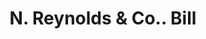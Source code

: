 ---
doi: 10.7916/D8GQ88ZH
date_other: '1890'
date_other_textual: 1890-1899
form: printed ephemera
genre:
- Invoices
name:
- N. Reynolds & Co.
object_in_context_url: https://biggert.cul.columbia.edu/items/view/ave_biggert_01665
subject_hierarchical_geographic:
- New York, New York, United States
subject_name:
- N. Reynolds & Co.
title: N. Reynolds & Co.. Bill
sort_title: N. Reynolds & Co.. Bill
call_number: ave_biggert_01665
coordinates:
- 40.71277777777778,-74.00583333333333
pid: ave_biggert_01665
identifiers: ave_biggert_01665
permalink: /biggert/ave_biggert_01665/
layout: iiif-image-page
---